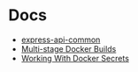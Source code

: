 # Docs
  * [express-api-common](docs/express-api-common.md)
  * [Multi-stage Docker Builds](docs/multistage-docker-builds.md)
  * [Working With Docker Secrets](docs/working-with-docker-secrets.md)
